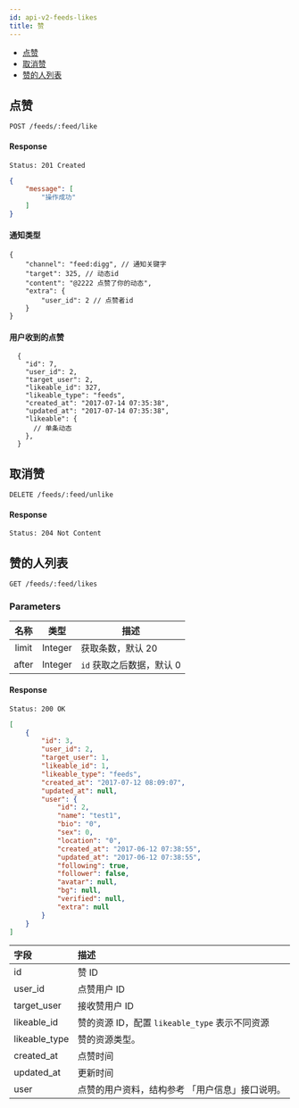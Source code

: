 ```yaml
---
id: api-v2-feeds-likes
title: 赞
---
```


- [点赞](#点赞)
- [取消赞](#取消赞)
- [赞的人列表](#赞的人列表)

## 点赞

```
POST /feeds/:feed/like
```

#### Response

```
Status: 201 Created
```
```json
{
    "message": [
        "操作成功"
    ]
}
```

#### 通知类型

```json5
{
    "channel": "feed:digg", // 通知关键字
    "target": 325, // 动态id
    "content": "@2222 点赞了你的动态",
    "extra": {
        "user_id": 2 // 点赞者id
    }
}
```

#### 用户收到的点赞

```json5
  {
    "id": 7,
    "user_id": 2,
    "target_user": 2,
    "likeable_id": 327,
    "likeable_type": "feeds",
    "created_at": "2017-07-14 07:35:38",
    "updated_at": "2017-07-14 07:35:38",
    "likeable": {
      // 单条动态
    },
  }
```
## 取消赞

```
DELETE /feeds/:feed/unlike
```

#### Response

```
Status: 204 Not Content
```

## 赞的人列表

```
GET /feeds/:feed/likes
```

### Parameters

| 名称 | 类型 | 描述 |
|:----:|:----:|----|
| limit | Integer | 获取条数，默认 20 |
| after | Integer | `id` 获取之后数据，默认 0 |

#### Response

```
Status: 200 OK
```

```json
[
    {
        "id": 3,
        "user_id": 2,
        "target_user": 1,
        "likeable_id": 1,
        "likeable_type": "feeds",
        "created_at": "2017-07-12 08:09:07",
        "updated_at": null,
        "user": {
            "id": 2,
            "name": "test1",
            "bio": "0",
            "sex": 0,
            "location": "0",
            "created_at": "2017-06-12 07:38:55",
            "updated_at": "2017-06-12 07:38:55",
            "following": true,
            "follower": false,
            "avatar": null,
            "bg": null,
            "verified": null,
            "extra": null
        }
    }
]
```
| 字段 | 描述 |
|:-----|:-----|
| id | 赞 ID |
| user_id | 点赞用户 ID |
| target_user | 接收赞用户 ID |
| likeable_id | 赞的资源 ID，配置 `likeable_type` 表示不同资源 |
| likeable_type | 赞的资源类型。 |
| created_at | 点赞时间 |
| updated_at | 更新时间 |
| user | 点赞的用户资料，结构参考 「用户信息」接口说明。 |
